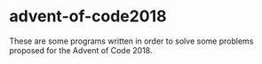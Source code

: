 # advent-of-code2018
These are some programs written in order to solve some problems proposed for the Advent of Code 2018.
